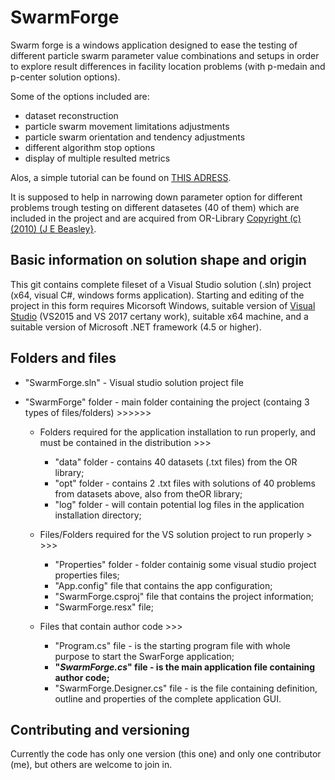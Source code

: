 # SwarmForge
Swarm forge is a windows application designed to ease the testing of different particle swarm parameter value combinations and setups in order to explore result differences in facility location problems (with p-medain and p-center solution options).

Some of the options included are:
- dataset reconstruction
- particle swarm movement limitations adjustments
- particle swarm orientation and tendency adjustments
- different algorithm stop options
- display of multiple resulted metrics

Alos, a simple tutorial can be found on [THIS ADRESS](https://youtu.be/2FL4P0q18Vc).

It is supposed to help in narrowing down parameter option for different problems trough testing on different datasetes (40 of them) which are included in the project and are acquired from OR-Library [Copyright (c) (2010) (J E Beasley}](http://people.brunel.ac.uk/~mastjjb/jeb/orlib/legal.html).

## Basic information on solution shape and origin
This git contains complete fileset of a Visual Studio solution (.sln) project (x64, visual C#, windows forms application).
Starting and editing of the project in this form requires Micorsoft Windows, suitable version of [Visual Studio](https://www.visualstudio.com/) (VS2015 and VS 2017 certany work), suitable x64 machine, and a suitable version of Microsoft .NET framework (4.5 or higher).

## Folders and files

- "SwarmForge.sln" - Visual studio solution project file

- "SwarmForge" folder - main folder containing the project (containg 3 types of files/folders) >>>>>>
   - Folders required for the application installation to run properly, and must be contained in the distribution >>>
     - "data" folder - contains 40 datasets (.txt files) from the OR library;
     - "opt" folder - contains 2 .txt files with solutions of 40 problems from datasets above, also from theOR library;
     - "log" folder - will contain potential log files in the application installation directory;  
    
   - Files/Folders required for the VS solution project to run properly > >>>
     - "Properties" folder - folder containig some visual studio project properties files;
     <!-- "obj" folder - contains files for debug and release of the current application;-->
     - "App.config" file that contains the app configuration;
     - "SwarmForge.csproj" file that contains the project information;
     - "SwarmForge.resx" file;
   
   - Files that contain author code >>>
     - "Program.cs" file - is the starting program file with whole purpose to start the SwarForge application;
     - **"_SwarmForge.cs_" file - is the main application file containing author code;**
     - "SwarmForge.Designer.cs" file - is the file containing definition, outline and properties of the complete application GUI.

## Contributing and versioning
Currently the code has only one version (this one) and only one contributor (me), but others are welcome to join in.
